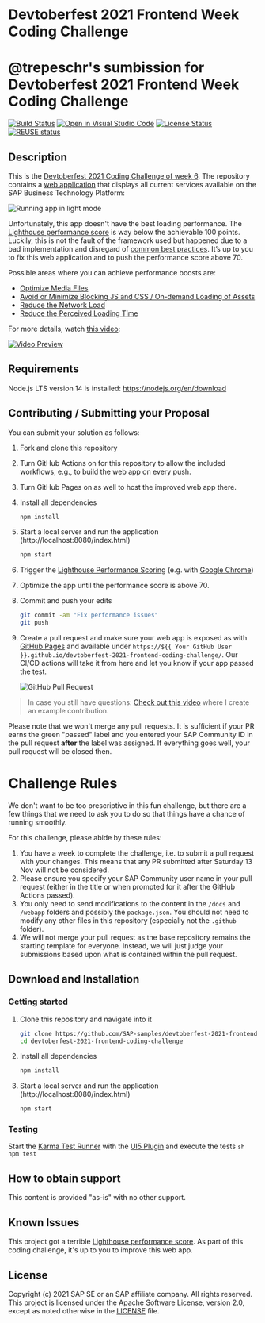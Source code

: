# Devtoberfest 2021 Frontend Week Coding Challenge
# @trepeschr's sumbission for Devtoberfest 2021 Frontend Week Coding Challenge 


[![Build Status][test-image]][test-url]
[![Open in Visual Studio Code][vscode-image]][vscode-url]
[![License Status][license-image]][license-url]
[![REUSE status][reuse-image]][reuse-url]

## Description

This is the [Devtoberfest 2021 Coding Challenge of week 6](https://github.com/SAP-samples/devtoberfest-2021/blob/main/topics/Week6_Frontend/README.md#coding-challenge). The repository contains a [web application](https://sap-samples.github.io/devtoberfest-2021-frontend-coding-challenge/) that displays all current services available on the SAP Business Technology Platform:

![Running app in light mode](./running.png)

Unfortunately, this app doesn't have the best loading performance. The [Lighthouse performance score](https://web.dev/performance-scoring/) is way below the achievable 100 points. Luckily, this is not the fault of the framework used but happened due to a bad implementation and disregard of [common best practices](https://www.youtube.com/watch?v=CBF_8eOjuc8). It’s up to you to fix this web application and to push the performance score above 70.

Possible areas where you can achieve performance boosts are:
- [Optimize Media Files](https://www.youtube.com/watch?v=CBF_8eOjuc8&t=551s)
- [Avoid or Minimize Blocking JS and CSS / On-demand Loading of Assets](https://www.youtube.com/watch?v=CBF_8eOjuc8&t=675s)
- [Reduce the Network Load](https://www.youtube.com/watch?v=CBF_8eOjuc8&t=859s)
- [Reduce the Perceived Loading Time](https://www.youtube.com/watch?v=CBF_8eOjuc8&t=970s)


For more details, watch [this video](https://www.youtube.com/watch?v=CBF_8eOjuc8):


[![Video Preview](https://img.youtube.com/vi/CBF_8eOjuc8/0.jpg)](https://www.youtube.com/watch?v=CBF_8eOjuc8)

## Requirements

Node.js LTS version 14 is installed: https://nodejs.org/en/download

## Contributing / Submitting your Proposal

You can submit your solution as follows:

1. Fork and clone this repository

1. Turn GitHub Actions on for this repository to allow the included workflows, e.g.,  to build the web app on every push.

1. Turn GitHub Pages on as well to host the improved web app there.

1. Install all dependencies

    ```sh
    npm install
    ```

1. Start a local server and run the application (http://localhost:8080/index.html)

    ```sh
    npm start
    ```

1. Trigger the [Lighthouse Performance Scoring](https://web.dev/performance-scoring/) (e.g. with [Google Chrome](https://developers.google.com/web/tools/lighthouse))

1. Optimize the app until the performance score is above 70.

1. Commit and push your edits

    ```sh
    git commit -am "Fix performance issues"
    git push
    ```

1. Create a pull request and make sure your web app is exposed as with [GitHub Pages](https://pages.github.com/) and available under `https://${{ Your GitHub User }}.github.io/devtoberfest-2021-frontend-coding-challenge/`. Our CI/CD actions will take it from here and let you know if your app passed the test.

    ![GitHub Pull Request](./PR.png)

> In case you still have questions: [Check out this video](https://www.youtube.com/watch?v=CBF_8eOjuc8&t=1292s) where I create an example contribution.

Please note that we won't merge any pull requests. It is sufficient if your PR earns the green "passed" label and you entered your SAP Community ID in the pull request **after** the label was assigned. If everything goes well, your pull request will be closed then.

# Challenge Rules

We don't want to be too prescriptive in this fun challenge, but there are a few things that we need to ask you to do so that things have a chance of running smoothly.

For this challenge, please abide by these rules:

1. You have a week to complete the challenge, i.e. to submit a pull request with your changes. This means that any PR submitted after Saturday 13 Nov will not be considered.
1. Please ensure you specify your SAP Community user name in your pull request (either in the title or when prompted for it after the GitHub Actions passed).
1. You only need to send modifications to the content in the `/docs` and `/webapp` folders and possibly the `package.json`. You should not need to modify any other files in this repository (especially not the `.github` folder).
1. We will not merge your pull request as the base repository remains the starting template for everyone. Instead, we will just judge your submissions based upon what is contained within the pull request.

## Download and Installation

### Getting started

1. Clone this repository and navigate into it
    ```sh
    git clone https://github.com/SAP-samples/devtoberfest-2021-frontend-coding-challenge
    cd devtoberfest-2021-frontend-coding-challenge
    ```
1. Install all dependencies

    ```sh
    npm install
    ```

1. Start a local server and run the application (http://localhost:8080/index.html)
    ```sh
    npm start
    ```

### Testing

Start the [Karma Test Runner](https://karma-runner.github.io/latest/index.html) with the [UI5 Plugin](https://github.com/SAP/karma-ui5) and execute the tests
`sh npm test `

## How to obtain support

This content is provided "as-is" with no other support.

## Known Issues

This project got a terrible [Lighthouse performance score](https://web.dev/performance-scoring/). As part of this coding challenge, it's up to you to improve this web app.

## License

Copyright (c) 2021 SAP SE or an SAP affiliate company. All rights reserved. This project is licensed under the Apache Software License, version 2.0, except as noted otherwise in the [LICENSE](LICENSES/Apache-2.0.txt) file.

[test-image]: https://github.com/SAP-samples/devtoberfest-2021-frontend-coding-challenge/actions/workflows/push.yaml/badge.svg
[test-url]: https://github.com/SAP-samples/devtoberfest-2021-frontend-coding-challenge/actions/workflows/push.yaml
[license-image]: https://img.shields.io/github/license/SAP-samples/devtoberfest-2021-frontend-coding-challenge.svg
[license-url]: https://github.com/SAP-samples/devtoberfest-2021-frontend-coding-challenge/blob/master/LICENSE
[reuse-image]: https://api.reuse.software/badge/github.com/SAP-samples/devtoberfest-2021-frontend-coding-challenge
[reuse-url]: https://api.reuse.software/info/github.com/SAP-samples/devtoberfest-2021-frontend-coding-challenge
[vscode-image]: https://open.vscode.dev/badges/open-in-vscode.svg
[vscode-url]: https://open.vscode.dev/SAP-samples/devtoberfest-2021-frontend-coding-challenge/
